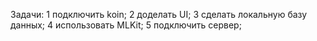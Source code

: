 Задачи:
1 подключить koin;
2 доделать UI;
3 сделать локальную базу данных;
4 использовать MLKit;
5 подключить сервер;